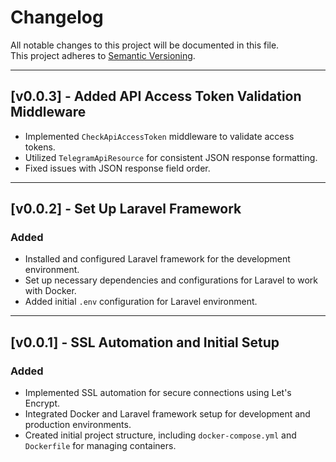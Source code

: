 # Changelog

All notable changes to this project will be documented in this file.  
This project adheres to [Semantic Versioning](https://semver.org/).

---
## [v0.0.3] - Added API Access Token Validation Middleware
- Implemented `CheckApiAccessToken` middleware to validate access tokens.
- Utilized `TelegramApiResource` for consistent JSON response formatting.
- Fixed issues with JSON response field order.
___

## [v0.0.2] - Set Up Laravel Framework

### Added
- Installed and configured Laravel framework for the development environment.
- Set up necessary dependencies and configurations for Laravel to work with Docker.
- Added initial `.env` configuration for Laravel environment.

---

## [v0.0.1] - SSL Automation and Initial Setup

### Added
- Implemented SSL automation for secure connections using Let's Encrypt.
- Integrated Docker and Laravel framework setup for development and production environments.
- Created initial project structure, including `docker-compose.yml` and `Dockerfile` for managing containers.
